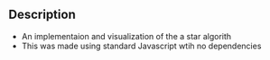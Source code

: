 ## Description
* An implementaion and visualization of the a star algorith
* This was made using standard Javascript wtih no dependencies
